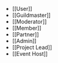 - [[User]]
- [[Guildmaster]]
- [[Moderator]]
- [[Member]]
- [[Partner]]
- [[Admin]]
- [[Project Lead]]
- [[Event Host]]